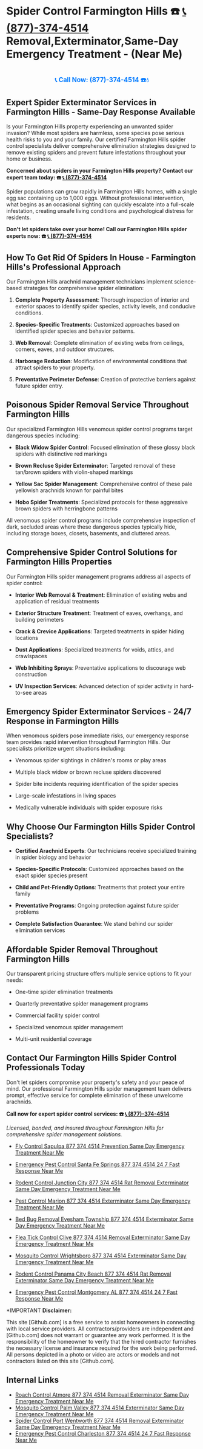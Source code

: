 # Spider Control Farmington Hills ☎️ [📞 (877)-374-4514](https://pest-control-4514.netlify.app) Removal,Exterminator,Same-Day Emergency Treatment - (Near Me)
# 

<p align="center" style="font-size: 1.2em; font-weight: bold; margin: 20px 0;">
  <a href="https://pest-control-4514.netlify.app" target="_blank" style="color: #007BFF; text-decoration: none;">📞 Call Now: (877)-374-4514 ☎️💧</a>
</p>

## Expert Spider Exterminator Services in Farmington Hills - Same-Day Response Available

Is your Farmington Hills property experiencing an unwanted spider invasion? While most spiders are harmless, some species pose serious health risks to you and your family. Our certified Farmington Hills spider control specialists deliver comprehensive elimination strategies designed to remove existing spiders and prevent future infestations throughout your home or business.

**Concerned about spiders in your Farmington Hills property? Contact our expert team today: ☎️ [📞 (877)-374-4514](https://pest-control-4514.netlify.app)**

Spider populations can grow rapidly in Farmington Hills homes, with a single egg sac containing up to 1,000 eggs. Without professional intervention, what begins as an occasional sighting can quickly escalate into a full-scale infestation, creating unsafe living conditions and psychological distress for residents.

**Don't let spiders take over your home! Call our Farmington Hills spider experts now: ☎️ [📞 (877)-374-4514](https://pest-control-4514.netlify.app)**

## How To Get Rid Of Spiders In House - Farmington Hills's Professional Approach

Our Farmington Hills arachnid management technicians implement science-based strategies for comprehensive spider elimination:

1. **Complete Property Assessment**: Thorough inspection of interior and exterior spaces to identify spider species, activity levels, and conducive conditions.

2. **Species-Specific Treatments**: Customized approaches based on identified spider species and behavior patterns.

3. **Web Removal**: Complete elimination of existing webs from ceilings, corners, eaves, and outdoor structures.

4. **Harborage Reduction**: Modification of environmental conditions that attract spiders to your property.

5. **Preventative Perimeter Defense**: Creation of protective barriers against future spider entry.

## Poisonous Spider Removal Service Throughout Farmington Hills

Our specialized Farmington Hills venomous spider control programs target dangerous species including:

- **Black Widow Spider Control**: Focused elimination of these glossy black spiders with distinctive red markings

- **Brown Recluse Spider Exterminator**: Targeted removal of these tan/brown spiders with violin-shaped markings

- **Yellow Sac Spider Management**: Comprehensive control of these pale yellowish arachnids known for painful bites

- **Hobo Spider Treatments**: Specialized protocols for these aggressive brown spiders with herringbone patterns

All venomous spider control programs include comprehensive inspection of dark, secluded areas where these dangerous species typically hide, including storage boxes, closets, basements, and cluttered areas.

## Comprehensive Spider Control Solutions for Farmington Hills Properties

Our Farmington Hills spider management programs address all aspects of spider control:

- **Interior Web Removal & Treatment**: Elimination of existing webs and application of residual treatments

- **Exterior Structure Treatment**: Treatment of eaves, overhangs, and building perimeters

- **Crack & Crevice Applications**: Targeted treatments in spider hiding locations

- **Dust Applications**: Specialized treatments for voids, attics, and crawlspaces

- **Web Inhibiting Sprays**: Preventative applications to discourage web construction

- **UV Inspection Services**: Advanced detection of spider activity in hard-to-see areas

## Emergency Spider Exterminator Services - 24/7 Response in Farmington Hills

When venomous spiders pose immediate risks, our emergency response team provides rapid intervention throughout Farmington Hills. Our specialists prioritize urgent situations including:

- Venomous spider sightings in children's rooms or play areas

- Multiple black widow or brown recluse spiders discovered

- Spider bite incidents requiring identification of the spider species

- Large-scale infestations in living spaces

- Medically vulnerable individuals with spider exposure risks

## Why Choose Our Farmington Hills Spider Control Specialists?

- **Certified Arachnid Experts**: Our technicians receive specialized training in spider biology and behavior

- **Species-Specific Protocols**: Customized approaches based on the exact spider species present

- **Child and Pet-Friendly Options**: Treatments that protect your entire family

- **Preventative Programs**: Ongoing protection against future spider problems

- **Complete Satisfaction Guarantee**: We stand behind our spider elimination services

## Affordable Spider Removal Throughout Farmington Hills

Our transparent pricing structure offers multiple service options to fit your needs:

- One-time spider elimination treatments

- Quarterly preventative spider management programs

- Commercial facility spider control

- Specialized venomous spider management

- Multi-unit residential coverage

## Contact Our Farmington Hills Spider Control Professionals Today

Don't let spiders compromise your property's safety and your peace of mind. Our professional Farmington Hills spider management team delivers prompt, effective service for complete elimination of these unwelcome arachnids.

**Call now for expert spider control services: ☎️ [📞 (877)-374-4514](https://pest-control-4514.netlify.app)**

*Licensed, bonded, and insured throughout Farmington Hills for comprehensive spider management solutions.*


- [Fly Control Sapulpa 877 374 4514 Prevention Same Day Emergency Treatment Near Me](https://github.com/allyoucaneatsushiin/pest-control/blob/main/Fly-Control-Sapulpa-877-374-4514-Prevention-Same-Day-Emergency-Treatment-Near-Me.md)
- [Emergency Pest Control Santa Fe Springs 877 374 4514 24 7 Fast Response Near Me](https://github.com/allyoucaneatsushiin/pest-control/blob/main/Emergency-Pest-Control-Santa-Fe-Springs-877-374-4514-24-7-Fast-Response-Near-Me.md)
- [Rodent Control Junction City 877 374 4514 Rat Removal Exterminator Same Day Emergency Treatment Near Me](https://github.com/allyoucaneatsushiin/pest-control/blob/main/Rodent-Control-Junction-City-877-374-4514-Rat-Removal-Exterminator-Same-Day-Emergency-Treatment-Near-Me.md)


- [Pest Control Marion 877 374 4514 Exterminator Same Day Emergency Treatment Near Me](https://github.com/allyoucaneatsushiin/pest-control/blob/main/Pest-Control-Marion-877-374-4514-Exterminator-Same-Day-Emergency-Treatment-Near-Me.md)
- [Bed Bug Removal Evesham Township 877 374 4514 Exterminator Same Day Emergency Treatment Near Me](https://github.com/allyoucaneatsushiin/pest-control/blob/main/Bed-Bug-Removal-Evesham-Township-877-374-4514-Exterminator-Same-Day-Emergency-Treatment-Near-Me.md)
- [Flea Tick Control Clive 877 374 4514 Removal Exterminator Same Day Emergency Treatment Near Me](https://github.com/allyoucaneatsushiin/pest-control/blob/main/Flea-Tick-Control-Clive-877-374-4514-Removal-Exterminator-Same-Day-Emergency-Treatment-Near-Me.md)


- [Mosquito Control Wrightsboro 877 374 4514 Exterminator Same Day Emergency Treatment Near Me](https://github.com/allyoucaneatsushiin/pest-control/blob/main/Mosquito-Control-Wrightsboro-877-374-4514-Exterminator-Same-Day-Emergency-Treatment-Near-Me.md)
- [Rodent Control Panama City Beach 877 374 4514 Rat Removal Exterminator Same Day Emergency Treatment Near Me](https://github.com/allyoucaneatsushiin/pest-control/blob/main/Rodent-Control-Panama-City-Beach-877-374-4514-Rat-Removal-Exterminator-Same-Day-Emergency-Treatment-Near-Me.md)
- [Emergency Pest Control Montgomery AL 877 374 4514 24 7 Fast Response Near Me](https://github.com/allyoucaneatsushiin/pest-control/blob/main/Emergency-Pest-Control-Montgomery-AL-877-374-4514-24-7-Fast-Response-Near-Me.md)


*IMPORTANT **Disclaimer:**  

This site [Github.com] is a free service to assist homeowners in connecting with local service providers. All contractors/providers are independent and [Github.com] does not warrant or guarantee any work performed. It is the responsibility of the homeowner to verify that the hired contractor furnishes the necessary license and insurance required for the work being performed. All persons depicted in a photo or video are actors or models and not contractors listed on this site [Github.com].


## Internal Links
- [Roach Control Atmore 877 374 4514 Removal Exterminator Same Day Emergency Treatment Near Me](https://github.com/allyoucaneatsushiin/pest-control/blob/main/Roach-Control-Atmore-877-374-4514-Removal-Exterminator-Same-Day-Emergency-Treatment-Near-Me.md)
- [Mosquito Control Palm Valley 877 374 4514 Exterminator Same Day Emergency Treatment Near Me](https://github.com/allyoucaneatsushiin/pest-control/blob/main/Mosquito-Control-Palm-Valley-877-374-4514-Exterminator-Same-Day-Emergency-Treatment-Near-Me.md)
- [Spider Control Port Wentworth 877 374 4514 Removal Exterminator Same Day Emergency Treatment Near Me](https://github.com/allyoucaneatsushiin/pest-control/blob/main/Spider-Control-Port-Wentworth-877-374-4514-Removal-Exterminator-Same-Day-Emergency-Treatment-Near-Me.md)
- [Emergency Pest Control Charleston 877 374 4514 24 7 Fast Response Near Me](https://github.com/allyoucaneatsushiin/pest-control/blob/main/Emergency-Pest-Control-Charleston-877-374-4514-24-7-Fast-Response-Near-Me.md)

